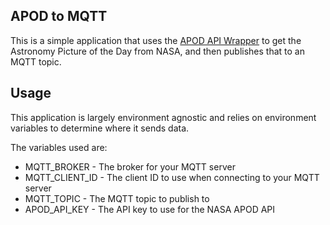 APOD to MQTT
---

This is a simple application that uses the [APOD API Wrapper](https://github.com/helixspiral/apod) to get the Astronomy Picture of the Day from NASA, and then publishes that to an MQTT topic.

Usage
---

This application is largely environment agnostic and relies on environment variables to determine where it sends data.

The variables used are:

* MQTT_BROKER - The broker for your MQTT server
* MQTT_CLIENT_ID - The client ID to use when connecting to your MQTT server
* MQTT_TOPIC - The MQTT topic to publish to
* APOD_API_KEY - The API key to use for the NASA APOD API